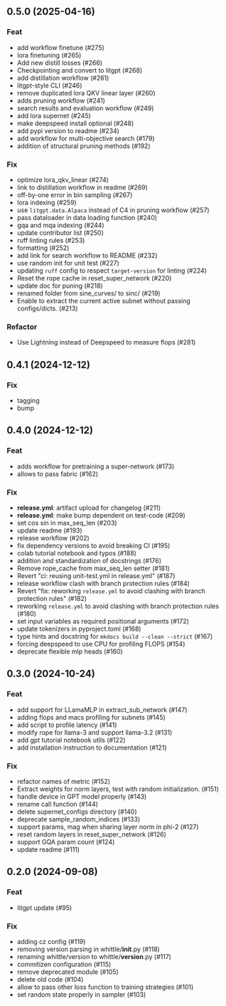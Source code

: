 ## 0.5.0 (2025-04-16)

### Feat

- add workflow finetune (#275)
- lora finetuning (#265)
- Add new distill losses (#266)
- Checkpointing and convert to litgpt (#268)
- add distillation workflow (#261)
- litgpt-style CLI (#246)
- remove duplicated lora QKV linear layer (#260)
- adds pruning workflow (#241)
- search results and evaluation workflow (#249)
- add lora supernet (#245)
- make deepspeed install optional (#248)
- add pypi version to readme (#234)
- add workflow for multi-objective search (#179)
- addition of structural pruning methods (#192)

### Fix

- optimize lora_qkv_linear (#274)
- link to distillation workflow in readme (#269)
- off-by-one error in bin sampling (#267)
- lora indexing (#259)
- use `litgpt.data.Alpaca` instead of C4 in pruning workflow (#257)
- pass dataloader in data loading function (#240)
- gqa and mqa indexing (#244)
- update contributor list (#250)
- ruff linting rules (#253)
- formatting (#252)
- add link for search workflow to README (#232)
- use random init for unit test (#227)
- updating `ruff` config to respect `target-version` for linting (#224)
- Reset the rope cache in reset_super_network (#220)
- update doc for puning (#218)
- renamed folder from sine_curves/ to sinc/ (#219)
- Enable to extract the current active subnet without passing configs/dicts. (#213)

### Refactor

- Use Lightning instead of Deepspeed to measure flops (#281)

## 0.4.1 (2024-12-12)

### Fix

- tagging
- bump

## 0.4.0 (2024-12-12)

### Feat

- adds workflow for pretraining a super-network (#173)
- allows to pass fabric (#162)

### Fix

- **release.yml**: artifact upload for changelog (#211)
- **release.yml**: make bump dependent on test-code (#209)
- set cos sin in max_seq_len (#203)
- update readme (#193)
- release workflow (#202)
- fix dependency versions to avoid breaking CI (#195)
- colab tutorial notebook and typos (#188)
- addition and standardization of docstrings (#176)
- Remove rope_cache from max_seq_len setter (#181)
- Revert "ci: reusing unit-test.yml in release.yml" (#187)
- release workflow clash with branch protection rules (#184)
- Revert "fix: reworking `release.yml` to avoid clashing with branch protection rules" (#182)
- reworking `release.yml` to avoid clashing with branch protection rules (#180)
- set input variables as required positional arguments (#172)
- update tokenizers in pyproject.toml (#168)
- type hints and docstring for `mkdocs build --clean --strict` (#167)
- forcing deepspeed to use CPU for profiling FLOPS (#154)
- deprecate flexible mlp heads (#160)

## 0.3.0 (2024-10-24)

### Feat

- add support for LLamaMLP in extract_sub_network (#147)
- adding flops and macs profiling for subnets (#145)
- add script to profile latency (#141)
- modify rope for llama-3 and support llama-3.2 (#131)
- add gpt tutorial notebook utils (#122)
- add installation instruction to documentation (#121)

### Fix

- refactor names of metric (#152)
- Extract weights for norm layers, test with random initialization. (#151)
- handle device in GPT model properly (#143)
- rename call function (#144)
- delete supernet_configs directory (#140)
- deprecate  sample_random_indices (#133)
- support params, mag when sharing layer norm in phi-2 (#127)
- reset random layers in reset_super_network (#126)
- support GQA param count (#124)
- update readme (#111)

## 0.2.0 (2024-09-08)

### Feat

- litgpt update (#95)

### Fix

- adding cz config (#119)
- removing version parsing in whittle/__init__.py (#118)
- renaming whittle/version to whittle/__version__.py (#117)
- commitizen configuration (#115)
- remove deprecated module (#105)
- delete old code (#104)
- allow to pass other loss function to training strategies (#101)
- set random state properly in sampler (#103)
